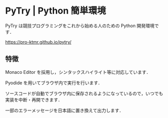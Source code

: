 # PyTry | Python 簡単環境

PyTry は競技プログラミングをこれから始める人のための Python 開発環境です．

https://pro-ktmr.github.io/pytry/

## 特徴

Monaco Editor を採用し，シンタックスハイライト等に対応しています．

Pyodide を用いてブラウザ内で実行を行います．

ソースコードが自動でブラウザ内に保存されるようになっているので，いつでも実装を中断・再開できます．

一部のエラーメッセージを日本語に置き換えて出力します．
